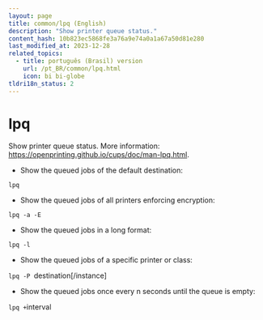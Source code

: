 ```yaml
---
layout: page
title: common/lpq (English)
description: "Show printer queue status."
content_hash: 10b823ec5868fe3a76a9e74a0a1a67a50d81e280
last_modified_at: 2023-12-28
related_topics:
  - title: português (Brasil) version
    url: /pt_BR/common/lpq.html
    icon: bi bi-globe
tldri18n_status: 2
---
```

# lpq

Show printer queue status.
More information: <https://openprinting.github.io/cups/doc/man-lpq.html>.

- Show the queued jobs of the default destination:

`lpq`

- Show the queued jobs of all printers enforcing encryption:

`lpq -a -E`

- Show the queued jobs in a long format:

`lpq -l`

- Show the queued jobs of a specific printer or class:

`lpq -P `<span class="tldr-var badge badge-pill bg-dark-lm bg-white-dm text-white-lm text-dark-dm font-weight-bold">destination[/instance]</span>

- Show the queued jobs once every n seconds until the queue is empty:

`lpq +`<span class="tldr-var badge badge-pill bg-dark-lm bg-white-dm text-white-lm text-dark-dm font-weight-bold">interval</span>
